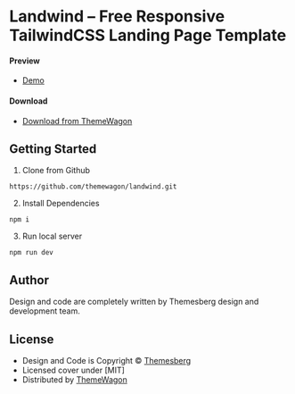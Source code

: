 # Landwind – Free Responsive TailwindCSS Landing Page Template

#### Preview

 - [Demo](https://themewagon.github.io/landwind/)

#### Download
 - [Download from ThemeWagon]( https://themewagon.com/themes/landwind/)
 
 
## Getting Started

1. Clone from Github 
```
https://github.com/themewagon/landwind.git
```
2. Install Dependencies
```
npm i
```
3. Run local server
```
npm run dev
```

## Author

Design and code are completely written by Themesberg design and development team.  


## License

 - Design and Code is Copyright &copy; [Themesberg](https://themesberg.com/)
 - Licensed cover under [MIT]
 - Distributed by [ThemeWagon](https://themewagon.com)


